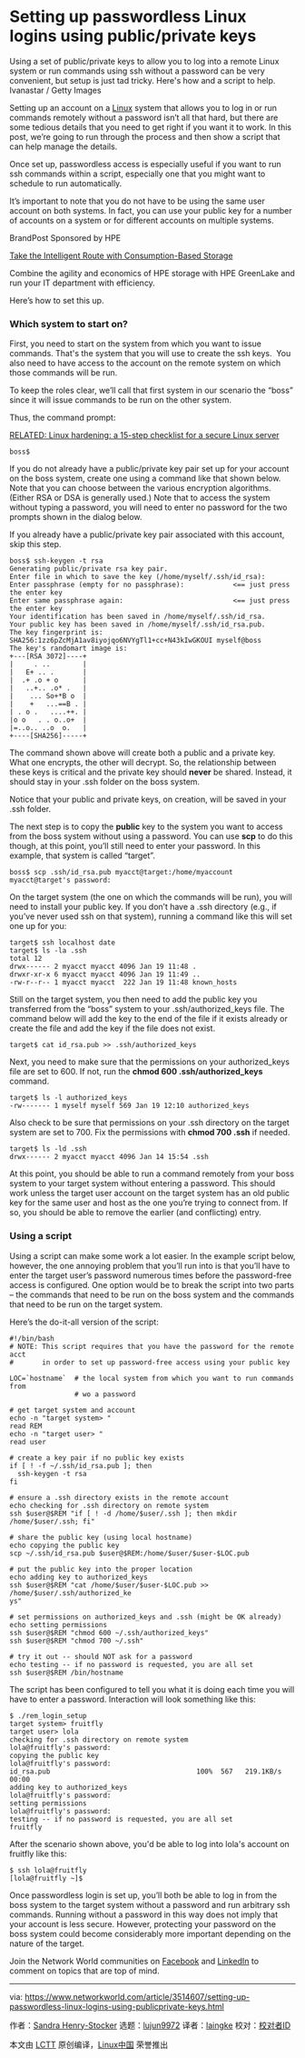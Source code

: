 [#]: collector: (lujun9972)
[#]: translator: (laingke)
[#]: reviewer: ( )
[#]: publisher: ( )
[#]: url: ( )
[#]: subject: (Setting up passwordless Linux logins using public/private keys)
[#]: via: (https://www.networkworld.com/article/3514607/setting-up-passwordless-linux-logins-using-publicprivate-keys.html)
[#]: author: (Sandra Henry-Stocker https://www.networkworld.com/author/Sandra-Henry_Stocker/)

Setting up passwordless Linux logins using public/private keys
======
Using a set of public/private keys to allow you to log into a remote Linux system or run commands using ssh without a password can be very convenient, but setup is just tad tricky. Here's how and a script to help.
Ivanastar / Getty Images

Setting up an account on a [Linux][1] system that allows you to log in or run commands remotely without a password isn’t all that hard, but there are some tedious details that you need to get right if you want it to work. In this post, we’re going to run through the process and then show a script that can help manage the details.

Once set up, passwordless access is especially useful if you want to run ssh commands within a script, especially one that you might want to schedule to run automatically.

It’s important to note that you do not have to be using the same user account on both systems. In fact, you can use your public key for a number of accounts on a system or for different accounts on multiple systems.

[][2]

BrandPost Sponsored by HPE

[Take the Intelligent Route with Consumption-Based Storage][2]

Combine the agility and economics of HPE storage with HPE GreenLake and run your IT department with efficiency.

Here’s how to set this up.

### Which system to start on?

First, you need to start on the system from which you want to issue commands. That's the system that you will use to create the ssh keys.  You also need to have access to the account on the remote system on which those commands will be run.

To keep the roles clear, we’ll call that first system in our scenario the “boss” since it will issue commands to be run on the other system.

Thus, the command prompt:

[RELATED: Linux hardening: a 15-step checklist for a secure Linux server][3]

```
boss$
```

If you do not already have a public/private key pair set up for your account on the boss system, create one using a command like that shown below. Note that you can choose between the various encryption algorithms. (Either RSA or DSA is generally used.) Note that to access the system without typing a password, you will need to enter no password for the two prompts shown in the dialog below.

If you already have a public/private key pair associated with this account, skip this step.

```
boss$ ssh-keygen -t rsa
Generating public/private rsa key pair.
Enter file in which to save the key (/home/myself/.ssh/id_rsa):
Enter passphrase (empty for no passphrase):            <== just press the enter key
Enter same passphrase again:                           <== just press the enter key
Your identification has been saved in /home/myself/.ssh/id_rsa.
Your public key has been saved in /home/myself/.ssh/id_rsa.pub.
The key fingerprint is:
SHA256:1zz6pZcMjA1av8iyojqo6NVYgTl1+cc+N43kIwGKOUI myself@boss
The key's randomart image is:
+---[RSA 3072]----+
|     . ..        |
|   E+ .. .       |
|  .+ .o + o      |
|   ..+.. .o* .   |
|    ... So+*B o  |
|    +   ...==B . |
| . o .   ....++. |
|o o   . . o..o+  |
|=..o.. ..o  o.   |
+----[SHA256]-----+
```

The command shown above will create both a public and a private key. What one encrypts, the other will decrypt. So, the relationship between these keys is critical and the private key should **never** be shared. Instead, it should stay in your .ssh folder on the boss system.

Notice that your public and private keys, on creation, will be saved in your .ssh folder.

The next step is to copy the **public** key to the system you want to access from the boss system without using a password. You can use **scp** to do this though, at this point, you’ll still need to enter your password. In this example, that system is called “target”.

```
boss$ scp .ssh/id_rsa.pub myacct@target:/home/myaccount
myacct@target's password:
```

On the target system (the one on which the commands will be run), you will need to install your public key. If you don’t have a .ssh directory (e.g., if you’ve never used ssh on that system), running a command like this will set one up for you:

```
target$ ssh localhost date
target$ ls -la .ssh
total 12
drwx------ 2 myacct myacct 4096 Jan 19 11:48 .
drwxr-xr-x 6 myacct myacct 4096 Jan 19 11:49 ..
-rw-r--r-- 1 myacct myacct  222 Jan 19 11:48 known_hosts
```

Still on the target system, you then need to add the public key you transferred from the “boss” system to your .ssh/authorized_keys file. The command below will add the key to the end of the file if it exists already or create the file and add the key if the file does not exist.

```
target$ cat id_rsa.pub >> .ssh/authorized_keys
```

Next, you need to make sure that the permissions on your authorized_keys file are set to 600. If not, run the **chmod 600 .ssh/authorized_keys** command.

```
target$ ls -l authorized_keys
-rw------- 1 myself myself 569 Jan 19 12:10 authorized_keys
```

Also check to be sure that permissions on your .ssh directory on the target system are set to 700. Fix the permissions with **chmod 700 .ssh** if needed.

```
target$ ls -ld .ssh
drwx------ 2 myacct myacct 4096 Jan 14 15:54 .ssh
```

At this point, you should be able to run a command remotely from your boss system to your target system without entering a password. This should work unless the target user account on the target system has an old public key for the same user and host as the one you’re trying to connect from. If so, you should be able to remove the earlier (and conflicting) entry.

### Using a script

Using a script can make some work a lot easier. In the example script below, however, the one annoying problem that you’ll run into is that you’ll have to enter the target user’s password numerous times before the password-free access is configured. One option would be to break the script into two parts – the commands that need to be run on the boss system and the commands that need to be run on the target system.

Here’s the do-it-all version of the script:

```
#!/bin/bash
# NOTE: This script requires that you have the password for the remote acct
#       in order to set up password-free access using your public key

LOC=`hostname`  # the local system from which you want to run commands from
                # wo a password

# get target system and account
echo -n "target system> "
read REM
echo -n "target user> "
read user

# create a key pair if no public key exists
if [ ! -f ~/.ssh/id_rsa.pub ]; then
  ssh-keygen -t rsa
fi

# ensure a .ssh directory exists in the remote account
echo checking for .ssh directory on remote system
ssh $user@$REM "if [ ! -d /home/$user/.ssh ]; then mkdir /home/$user/.ssh; fi"

# share the public key (using local hostname)
echo copying the public key
scp ~/.ssh/id_rsa.pub $user@$REM:/home/$user/$user-$LOC.pub

# put the public key into the proper location
echo adding key to authorized_keys
ssh $user@$REM "cat /home/$user/$user-$LOC.pub >> /home/$user/.ssh/authorized_ke
ys"

# set permissions on authorized_keys and .ssh (might be OK already)
echo setting permissions
ssh $user@$REM "chmod 600 ~/.ssh/authorized_keys"
ssh $user@$REM "chmod 700 ~/.ssh"

# try it out -- should NOT ask for a password
echo testing -- if no password is requested, you are all set
ssh $user@$REM /bin/hostname
```

The script has been configured to tell you what it is doing each time you will have to enter a password. Interaction will look something like this:

```
$ ./rem_login_setup
target system> fruitfly
target user> lola
checking for .ssh directory on remote system
lola@fruitfly's password:
copying the public key
lola@fruitfly's password:
id_rsa.pub                                    100%  567   219.1KB/s   00:00
adding key to authorized_keys
lola@fruitfly's password:
setting permissions
lola@fruitfly's password:
testing -- if no password is requested, you are all set
fruitfly
```

After the scenario shown above, you'd be able to log into lola's account on fruitfly like this:

```
$ ssh lola@fruitfly
[lola@fruitfly ~]$
```

Once passwordless login is set up, you’ll both be able to log in from the boss system to the target system without a password and run arbitrary ssh commands. Running without a password in this way does not imply that your account is less secure. However, protecting your password on the boss system could become considerably more important depending on the nature of the target.

Join the Network World communities on [Facebook][4] and [LinkedIn][5] to comment on topics that are top of mind.

--------------------------------------------------------------------------------

via: https://www.networkworld.com/article/3514607/setting-up-passwordless-linux-logins-using-publicprivate-keys.html

作者：[Sandra Henry-Stocker][a]
选题：[lujun9972][b]
译者：[laingke](https://github.com/laingke)
校对：[校对者ID](https://github.com/校对者ID)

本文由 [LCTT](https://github.com/LCTT/TranslateProject) 原创编译，[Linux中国](https://linux.cn/) 荣誉推出

[a]: https://www.networkworld.com/author/Sandra-Henry_Stocker/
[b]: https://github.com/lujun9972
[1]: https://www.networkworld.com/article/3215226/what-is-linux-uses-featres-products-operating-systems.html
[2]: https://www.networkworld.com/article/3440100/take-the-intelligent-route-with-consumption-based-storage.html?utm_source=IDG&utm_medium=promotions&utm_campaign=HPE21620&utm_content=sidebar ( Take the Intelligent Route with Consumption-Based Storage)
[3]: https://www.networkworld.com/article/3143050/linux/linux-hardening-a-15-step-checklist-for-a-secure-linux-server.html#tk.nww-fsb
[4]: https://www.facebook.com/NetworkWorld/
[5]: https://www.linkedin.com/company/network-world
